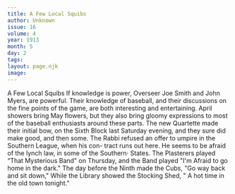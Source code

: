 ```yaml
---
title: A Few Local Squibs
author: Unknown
issue: 16
volume: 4
year: 1913
month: 5
day: 2
tags:
layout: page.njk
image:
---
```

A Few Local Squibs      If knowledge is power, Overseer Joe Smith and John Myers, are powerful. Their knowledge of baseball, and their discussions on the fine points of the game, are both interesting and entertaining.   April showers bring May flowers, but they also bring gloomy expressions to most of the baseball enthusiasts around these parts.   The new Quartette made their initial bow, on the Sixth Block last Saturday evening, and they sure did make good, and then some.   The Rabbi refused an offer to umpire in the Southern League, when his con- tract runs out here. He seems to be afraid of the lynch law, in some of the Southern· States.   The Plasterers played “That Mysterious Band" on Thursday, and the Band played "I'm Afraid to go home in the dark." The day before the Ninth made the Cubs, "Go way back and sit down," While the Library showed the Stocking Shed, " A hot time in the old town tonight."


